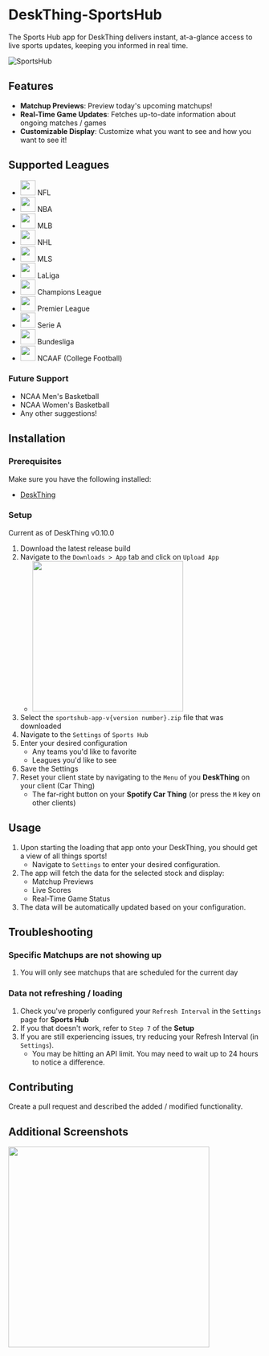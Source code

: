 # DeskThing-SportsHub

The Sports Hub app for DeskThing delivers instant, at-a-glance access to live sports updates, keeping you informed in real time.

![SportsHub](https://github.com/user-attachments/assets/dc20ef98-05e3-4b3b-b6bd-45f079fd9d16)

## Features

- **Matchup Previews**: Preview today's upcoming matchups!
- **Real-Time Game Updates**: Fetches up-to-date information about ongoing matches / games
- **Customizable Display**: Customize what you want to see and how you want to see it!

## Supported Leagues

- <img src="https://github.com/user-attachments/assets/d1a3b2a7-1192-4b9e-8fb6-afdb9a0c7223" height="30" /> NFL
- <img src="https://github.com/user-attachments/assets/82fccb6d-1864-4f0d-bbf9-6bed407fe8c5" height="30" /> NBA
- <img src="https://github.com/user-attachments/assets/77451e94-c437-4ce6-8229-7a6a47ad0fe9" height="30" /> MLB
- <img src="https://github.com/user-attachments/assets/a5cd4efb-ce0e-4881-8454-05edaeb0eaf5" height="30" /> NHL
- <img src="https://github.com/user-attachments/assets/ecc7785f-9a30-4a17-a1d4-05caeb361519" height="30" /> MLS
- <img src="https://github.com/user-attachments/assets/4e3e45c8-771d-44e1-a7fc-7b90de497f12" height="30" /> LaLiga
- <img src="https://github.com/user-attachments/assets/efdf40fb-0aed-4696-b22d-8d667fa0b4ad" height="30" /> Champions League
- <img src="https://github.com/user-attachments/assets/677f4374-149e-4796-a2e7-a026e4bf5f2a" height="30" /> Premier League
- <img src="https://github.com/user-attachments/assets/9986607c-1529-4a76-b662-e86f23754fc7" height="30" /> Serie A
- <img src="https://github.com/user-attachments/assets/b37709ec-3e28-41b5-9712-dacca8b5bdeb" height="30" /> Bundesliga
- <img src="https://github.com/user-attachments/assets/2f16c5b3-449e-4ad6-aeaa-ca5eb90a719b" height="30" /> NCAAF (College Football)

### Future Support

- NCAA Men's Basketball
- NCAA Women's Basketball
- Any other suggestions!

## Installation

### Prerequisites

Make sure you have the following installed:

- [DeskThing](https://deskthing.app/)

### Setup

Current as of DeskThing v0.10.0

1. Download the latest release build
2. Navigate to the `Downloads > App` tab and click on `Upload App`
   - <img src="https://github.com/user-attachments/assets/7da9db21-64c5-4c55-898a-de97b9e6f1c1" height="300" />
3. Select the `sportshub-app-v{version number}.zip` file that was downloaded
4. Navigate to the `Settings` of `Sports Hub`
5. Enter your desired configuration
   - Any teams you'd like to favorite
   - Leagues you'd like to see
6. Save the Settings
7. Reset your client state by navigating to the `Menu` of you **DeskThing** on your client (Car Thing)
   - The far-right button on your **Spotify Car Thing** (or press the `M` key on other clients)

## Usage

1. Upon starting the loading that app onto your DeskThing, you should get a view of all things sports!
   - Navigate to `Settings` to enter your desired configuration.
2. The app will fetch the data for the selected stock and display:
   - Matchup Previews
   - Live Scores
   - Real-Time Game Status
3. The data will be automatically updated based on your configuration.

## Troubleshooting

### Specific Matchups are not showing up

1. You will only see matchups that are scheduled for the current day

### Data not refreshing / loading

1. Check you've properly configured your `Refresh Interval` in the `Settings` page for **Sports Hub**
2. If you that doesn't work, refer to `Step 7` of the **Setup**
3. If you are still experiencing issues, try reducing your Refresh Interval (in `Settings`).
   - You may be hitting an API limit. You may need to wait up to 24 hours to notice a difference.

## Contributing

Create a pull request and described the added / modified functionality.

## Additional Screenshots

<img src="https://github.com/user-attachments/assets/3616ad01-20b0-4aec-8f84-62d972ce6f0f" height="400" />
